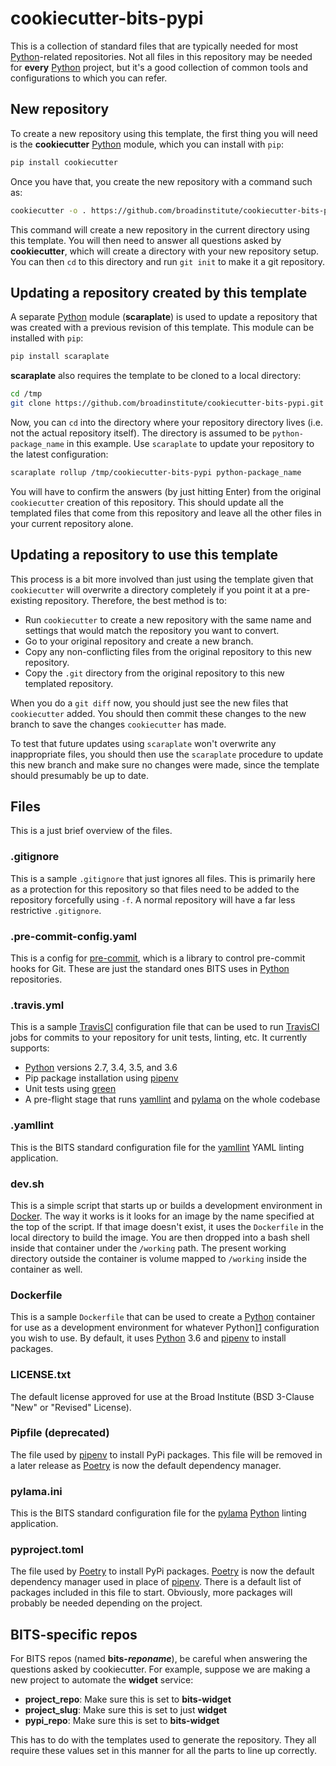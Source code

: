 # cookiecutter-bits-pypi

This is a collection of standard files that are typically needed for most [Python][1]-related repositories.  Not all files in this repository may be needed for **every** [Python][1] project, but it's a good collection of common tools and configurations to which you can refer.

## New repository

To create a new repository using this template, the first thing you will need is the **cookiecutter** [Python][1] module, which you can install with `pip`:

```sh
pip install cookiecutter
```

Once you have that, you create the new repository with a command such as:

```sh
cookiecutter -o . https://github.com/broadinstitute/cookiecutter-bits-pypi.git
```

This command will create a new repository in the current directory using this template.  You will then need to answer all questions asked by **cookiecutter**, which will create a directory with your new repository setup.  You can then `cd` to this directory and run `git init` to make it a git repository.

## Updating a repository created by this template

A separate [Python][1] module (**scaraplate**) is used to update a repository that was created with a previous revision of this template.  This module can be installed with `pip`:

```sh
pip install scaraplate
```

**scaraplate** also requires the template to be cloned to a local directory:

```sh
cd /tmp
git clone https://github.com/broadinstitute/cookiecutter-bits-pypi.git
```

Now, you can `cd` into the directory where your repository directory lives (i.e. not the actual repository itself).  The directory is assumed to be `python-package_name` in this example.  Use `scaraplate` to update your repository to the latest configuration:

```sh
scaraplate rollup /tmp/cookiecutter-bits-pypi python-package_name
```

You will have to confirm the answers (by just hitting Enter) from the original `cookiecutter` creation of this repository.  This should update all the templated files that come from this repository and leave all the other files in your current repository alone.

## Updating a repository to use this template

This process is a bit more involved than just using the template given that `cookiecutter` will overwrite a directory completely if you point it at a pre-existing repository.  Therefore, the best method is to:

* Run `cookiecutter` to create a new repository with the same name and settings that would match the repository you want to convert.
* Go to your original repository and create a new branch.
* Copy any non-conflicting files from the original repository to this new repository.
* Copy the `.git` directory from the original repository to this new templated repository.

When you do a `git diff` now, you should just see the new files that `cookiecutter` added.  You should then commit these changes to the new branch to save the changes `cookiecutter` has made.

To test that future updates using `scaraplate` won't overwrite any inappropriate files, you should then use the `scaraplate` procedure to update this new branch and make sure no changes were made, since the template should presumably be up to date.

## Files

This is a just brief overview of the files.

### .gitignore

This is a sample `.gitignore` that just ignores all files.  This is primarily here as a protection for this repository so that files need to be added to the repository forcefully using `-f`.  A normal repository will have a far less restrictive `.gitignore`.

### .pre-commit-config.yaml

This is a config for [pre-commit][2], which is a library to control pre-commit hooks for Git.  These are just the standard ones BITS uses in [Python][1] repositories.

### .travis.yml

This is a sample [TravisCI][4] configuration file that can be used to run [TravisCI][4] jobs for commits to your repository for unit tests, linting, etc.  It currently supports:

* [Python][1] versions 2.7, 3.4, 3.5, and 3.6
* Pip package installation using [pipenv][5]
* Unit tests using [green][6]
* A pre-flight stage that runs [yamllint][7] and [pylama][8] on the whole codebase

### .yamllint

This is the BITS standard configuration file for the [yamllint][7] YAML linting application.

### dev.sh

This is a simple script that starts up or builds a development environment in [Docker][9].  The way it works is it looks for an image by the name specified at the top of the script.  If that image doesn't exist, it uses the `Dockerfile` in the local directory to build the image.  You are then dropped into a bash shell inside that container under the `/working` path.  The present working directory outside the container is volume mapped to `/working` inside the container as well.

### Dockerfile

This is a sample `Dockerfile` that can be used to create a [Python][1] container for use as a development environment for whatever Python][1] configuration you wish to use.  By default, it uses [Python][1] 3.6 and [pipenv][5] to install packages.

### LICENSE.txt

The default license approved for use at the Broad Institute (BSD 3-Clause "New" or "Revised" License).

### Pipfile (deprecated)

The file used by [pipenv][5] to install PyPi packages.  This file will be removed in a later release as [Poetry][11] is now the default dependency manager.

### pylama.ini

This is the BITS standard configuration file for the [pylama][8] [Python][1] linting application.

### pyproject.toml

The file used by [Poetry][11] to install PyPi packages.  [Poetry][11] is now the default dependency manager used in place of [pipenv][5].  There is a default list of packages included in this file to start.  Obviously, more packages will probably be needed depending on the project.

## BITS-specific repos

For BITS repos (named **bits-_reponame_**), be careful when answering the questions asked by cookiecutter.  For example, suppose we are making a new project to automate the **widget** service:

* **project_repo**: Make sure this is set to **bits-widget**
* **project_slug**: Make sure this is set to just **widget**
* **pypi_repo**: Make sure this is set to **bits-widget**

This has to do with the templates used to generate the repository.  They all require these values set in this manner for all the parts to line up correctly.

[1]: https://www.python.org/ "Python"
[2]: https://pre-commit.com/ "pre-commit"
[3]: https://www.pylint.org/ "pylint"
[4]: https://travis-ci.com/ "TravisCI"
[5]: https://pipenv.readthedocs.io/en/latest/ "pipenv"
[6]: https://github.com/CleanCut/green "green"
[7]: https://github.com/adrienverge/yamllint "yamllint"
[8]: https://github.com/klen/pylama "pylama"
[9]: https://www.docker.com/ "Docker"
[10]: https://code.visualstudio.com/ "VS Code"
[11]: https://python-poetry.org/ "Poetry"
